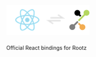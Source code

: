 # <img src='https://raw.githubusercontent.com/trishanthnaidu/react-rootz/master/react-rootz.png' alt='Redux Logo' />

Official React bindings for Rootz